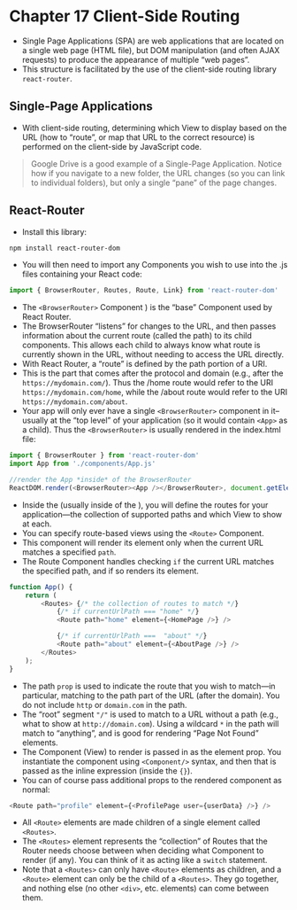 # Chapter 17 Client-Side Routing
- Single Page Applications (SPA) are web applications that are located on a single web page (HTML file), but DOM manipulation (and often AJAX requests) to produce the appearance of multiple “web pages”.
- This structure is facilitated by the use of the client-side routing library ```react-router```.

## Single-Page Applications
- With client-side routing, determining which View to display based on the URL (how to “route”, or map that URL to the correct resource) is performed on the client-side by JavaScript code.
> Google Drive is a good example of a Single-Page Application. Notice how if you navigate to a new folder, the URL changes (so you can link to individual folders), but only a single “pane” of the page changes.

## React-Router
- Install this library:
```bash
npm install react-router-dom
```
- You will then need to import any Components you wish to use into the .js files containing your React code:
```js
import { BrowserRouter, Routes, Route, Link} from 'react-router-dom'
```
- The ```<BrowserRouter>``` Component ) is the “base” Component used by React Router.
- The BrowserRouter “listens” for changes to the URL, and then passes information about the current route (called the path) to its child components. This allows each child to always know what route is currently shown in the URL, without needing to access the URL directly.
- With React Router, a “route” is defined by the path portion of a URI.
-  This is the part that comes after the protocol and domain (e.g., after the ```https://mydomain.com/```). Thus the /home route would refer to the URI ```https://mydomain.com/home```, while the /about route would refer to the URI ```https://mydomain.com/about```.
- Your app will only ever have a single ```<BrowserRouter>``` component in it–usually at the “top level” of your application (so it would contain ```<App>``` as a child). Thus the ```<BrowserRouter>``` is usually rendered in the index.html file:
```js
import { BrowserRouter } from 'react-router-dom'
import App from './components/App.js'

//render the App *inside* of the BrowserRouter
ReactDOM.render(<BrowserRouter><App /></BrowserRouter>, document.getElementById('root'));
```
- Inside the <BrowserRouter> (usually inside of the <App>), you will define the routes for your application—the collection of supported paths and which View to show at each.
- You can specify route-based views using the ```<Route>``` Component.
- This component will render its element only when the current URL matches a specified ```path```.
- The Route Component handles checking ```if``` the current URL matches the specified path, and if so renders its element.
```js
function App() {
    return (
        <Routes> {/* the collection of routes to match */}
            {/* if currentUrlPath === "home" */}
            <Route path="home" element={<HomePage />} />

            {/* if currentUrlPath ===  "about" */}
            <Route path="about" element={<AboutPage />} />
        </Routes>
    );
}
```
- The path ```prop``` is used to indicate the route that you wish to match—in particular, matching to the path part of the URL (after the domain). You do not include ```http``` or ```domain.com``` in the path.
- The “root” segment ```"/"``` is used to match to a URL without a path (e.g., what to show at ```http://domain.com```). Using a wildcard ```*``` in the path will match to “anything”, and is good for rendering “Page Not Found” elements.
- The Component (View) to render is passed in as the element prop. You instantiate the component using ```<Component/>``` syntax, and then that is passed as the inline expression (inside the ```{}```).
- You can of course pass additional props to the rendered component as normal:
```js
<Route path="profile" element={<ProfilePage user={userData} />} />
```
- All ```<Route>``` elements are made children of a single element called ```<Routes>```.
- The ```<Routes>``` element represents the “collection” of Routes that the Router needs choose between when deciding what Component to render (if any). You can think of it as acting like a ```switch``` statement.
- Note that a ```<Routes>``` can only have ```<Route>``` elements as children, and a ```<Route>``` element can only be the child of a ```<Routes>```. They go together, and nothing else (no other ```<div>```, etc. elements) can come between them.